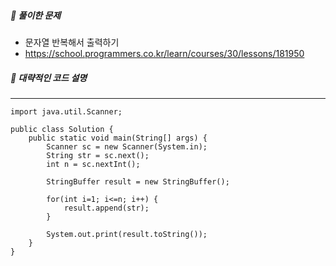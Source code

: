 ##### **📘 풀이한 문제**

- 문자열 반복해서 출력하기
- https://school.programmers.co.kr/learn/courses/30/lessons/181950

##### **📜 대략적인 코드 설명**

------
```
import java.util.Scanner;

public class Solution {
    public static void main(String[] args) {
		Scanner sc = new Scanner(System.in);
        String str = sc.next();
        int n = sc.nextInt();
        
        StringBuffer result = new StringBuffer();
        
        for(int i=1; i<=n; i++) {
        	result.append(str);
        }
        
        System.out.print(result.toString());
    }
}
```

